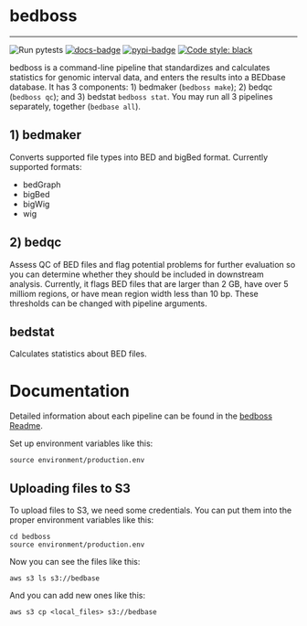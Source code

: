 # bedboss

---
![Run pytests](https://github.com/bedbase/bedboss/workflows/Run%20instalation%20test/badge.svg)
[![docs-badge](https://readthedocs.org/projects/bedboss/badge/?version=latest)](https://bedboss.databio.org/en/latest/)
[![pypi-badge](https://img.shields.io/pypi/v/bedboss)](https://pypi.org/project/bedboss)
[![Code style: black](https://img.shields.io/badge/code%20style-black-000000.svg)](https://github.com/psf/black)

bedboss is a command-line pipeline that standardizes and calculates statistics for genomic interval data, and enters the results into a BEDbase database. It has 3 components: 1) bedmaker (`bedboss make`); 2) bedqc (`bedboss qc`); and 3) bedstat `bedboss stat`. You may run all 3 pipelines separately, together (`bedbase all`).

## 1) bedmaker

Converts supported file types into BED and bigBed format. Currently supported formats:
   - bedGraph
   - bigBed
   - bigWig
   - wig

## 2) bedqc

Assess QC of BED files and flag potential problems for further evaluation so you can determine whether they should be included in downstream analysis. 
Currently, it flags BED files that are larger than 2 GB, have over 5 milliom regions, or have mean region width less than 10 bp.
These thresholds can be changed with pipeline arguments.

## bedstat

Calculates statistics about BED files.

# Documentation

Detailed information about each pipeline can be found in the [bedboss Readme](./docs/README.md).


Set up environment variables like this:

```
source environment/production.env
```


## Uploading files to S3

To upload files to S3, we need some credentials. You can put them into the proper environment variables like this:

```
cd bedboss
source environment/production.env
```

Now you can see the files like this: 

```
aws s3 ls s3://bedbase
```

And you can add new ones like this:

```
aws s3 cp <local_files> s3://bedbase
```

